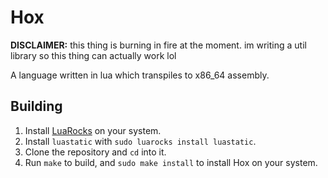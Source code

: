 # Hox

**DISCLAIMER:** this thing is burning in fire at the moment. im writing a util library so this thing can actually work lol

A language written in lua which transpiles to x86_64 assembly.

## Building

1. Install [LuaRocks](https://luarocks.org/) on your system.
2. Install `luastatic` with `sudo luarocks install luastatic`.
2. Clone the repository and `cd` into it.
3. Run `make` to build, and `sudo make install` to install Hox on your system. 
